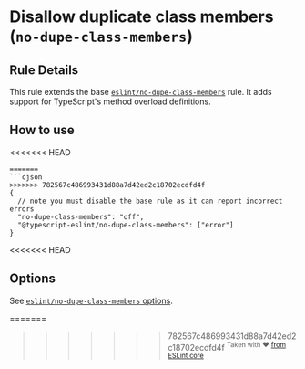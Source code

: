 # Disallow duplicate class members (`no-dupe-class-members`)

## Rule Details

This rule extends the base [`eslint/no-dupe-class-members`](https://eslint.org/docs/rules/no-dupe-class-members) rule.
It adds support for TypeScript's method overload definitions.

## How to use

<<<<<<< HEAD
```jsonc
=======
```cjson
>>>>>>> 782567c486993431d88a7d42ed2c18702ecdfd4f
{
  // note you must disable the base rule as it can report incorrect errors
  "no-dupe-class-members": "off",
  "@typescript-eslint/no-dupe-class-members": ["error"]
}
```

<<<<<<< HEAD
## Options

See [`eslint/no-dupe-class-members` options](https://eslint.org/docs/rules/no-dupe-class-members#options).

=======
>>>>>>> 782567c486993431d88a7d42ed2c18702ecdfd4f
<sup>Taken with ❤️ [from ESLint core](https://github.com/eslint/eslint/blob/master/docs/rules/no-dupe-class-members.md)</sup>
